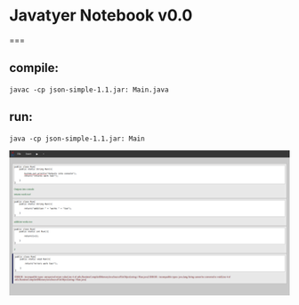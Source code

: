 # Javatyer Notebook v0.0
===
## compile:
```
javac -cp json-simple-1.1.jar: Main.java
```
## run:
```
java -cp json-simple-1.1.jar: Main
```

![Alt text](/gitimgs/fig1.png?raw=true "General Overview")

